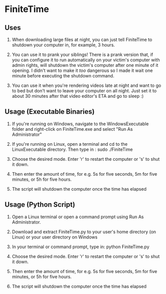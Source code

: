 FiniteTime
==

Uses
--

1. When downloading large files at night, you can just tell FiniteTime to shutdown your computer in, for example, 3 hours.

2. You can use it to prank your siblings! There is a prank version that, if you can configure it to run automatically on your victim's computer with admin rights, will shutdown the victim's computer after one minute of it opening. I didn't want to make it *too* dangerous so I made it wait one minute before executing the shutdown command.

3. You can use it when you're rendering videos late at night and want to go to bed but don't want to leave your computer on all night. Just set it to about 30 minutes after that video editor's ETA and go to sleep :)

Usage (Executable Binaries)
--
1. If you're running on Windows, navigate to the WindowsExecutable folder and right-click on FiniteTime.exe and select "Run As Administrator"
2. If you're running on Linux, open a terminal and cd to the LinuxExecutable directory. Then type in :
sudo ./FiniteTime
3. Choose the desired mode. Enter 'r' to restart the computer or 's' to shut it down.

4. Then enter the amount of time, for e.g. 5s for five seconds, 5m for five minutes, or 5h for five hours.

5. The script will shutdown the computer once the time has elapsed 


Usage (Python Script)
--
1. Open a Linux terminal or open a command prompt using Run As Administrator.

2. Download and extract FiniteTime.py to your user's home directory (on Linux) or your user directory on Windows

3. In your terminal or command prompt, type in:
python FiniteTime.py

4. Choose the desired mode. Enter 'r' to restart the computer or 's' to shut it down.

5. Then enter the amount of time, for e.g. 5s for five seconds, 5m for five minutes, or 5h for five hours.

6. The script will shutdown the computer once the time has elapsed 
